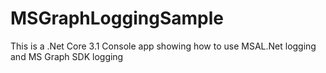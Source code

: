 # MSGraphLoggingSample
This is a .Net Core 3.1 Console app showing how to use MSAL.Net logging and MS Graph SDK logging
